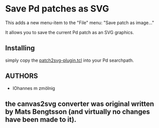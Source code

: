 Save Pd patches as SVG
===

This adds a new menu-item to the "File" menu: "Save patch as image..."

It allows you to save the current Pd patch as an SVG graphics.

## Installing
simply copy the [patch2svg-plugin.tcl](https://git.iem.at/pd-gui/patch2svg-plugin/raw/master/patch2svg-plugin.tcl) into your Pd searchpath.

## AUTHORS

- IOhannes m zmölnig

the canvas2svg converter was original written by Mats Bengtsson
(and virtually no changes have been made to it).
- 
